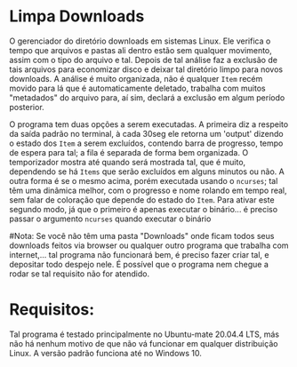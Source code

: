 # Limpa Downloads
O gerenciador do diretório downloads em sistemas Linux. Ele verifica o tempo que arquivos e pastas ali dentro estão sem qualquer movimento, assim com o tipo do arquivo e tal. Depois de tal análise faz a exclusão de tais arquivos para economizar disco e deixar tal diretório limpo para novos downloads. A análise é muito organizada, não é qualquer `Item` recém movido para lá que é automaticamente deletado, trabalha com muitos "metadados" do arquivo para, aí sim, declará a exclusão em algum período posterior.

O programa tem duas opções a serem executadas. A primeira diz a respeito da saída padrão no terminal, à cada 30seg ele retorna um 'output' dizendo o estado dos `Item` a serem excluídos, contendo barra de progresso, tempo de espera para tal; a fila é separada de forma bem organizada. O temporizador mostra até quando será mostrada tal, que é muito, dependendo se há `Items` que serão excluídos em alguns minutos ou não. A outra forma é se o mesmo acima, porém executada usando o `ncurses`; tal têm uma dinâmica melhor, com o progresso e nome rolando em tempo real, sem falar de coloração que depende do estado do `Item`.
Para ativar este segundo modo, já que o primeiro é apenas executar o binário... é preciso passar o argumento `ncurses` quando executar o binário

#Nota:
Se você não têm uma pasta "Downloads" onde ficam todos seus downloads feitos via browser ou qualquer outro programa que trabalha com internet,... tal programa não funcionará bem, é preciso fazer criar tal, e depositar todo despejo nele. É possível que o programa nem chegue a rodar se tal requisito não for atendido.

# Requisitos:
Tal programa é testado principalmente no Ubuntu-mate 20.04.4 LTS, más não há nenhum motivo de que não vá funcionar em qualquer distribuição Linux. A versão padrão funciona até no Windows 10.

